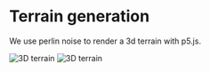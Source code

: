 # Terrain generation

We use perlin noise to render a 3d terrain with p5.js.

![3D terrain](https://pbs.twimg.com/media/EkFWgcaXcAA65Z7?format=png&name=4096x4096)
![3D terrain](https://pbs.twimg.com/media/EkFWgcaXgAEUmCD?format=png&name=4096x4096)